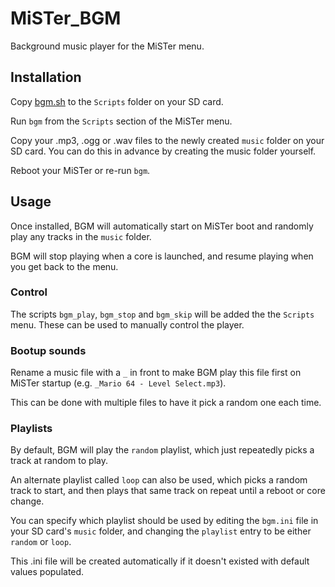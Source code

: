 # MiSTer_BGM
Background music player for the MiSTer menu.

## Installation
Copy [bgm.sh](https://github.com/wizzomafizzo/MiSTer_BGM/raw/main/bgm.sh) to the `Scripts` folder on your SD card.

Run `bgm` from the `Scripts` section of the MiSTer menu.

Copy your .mp3, .ogg or .wav files to the newly created `music` folder on your SD card. You can do this in advance by creating the music folder yourself.

Reboot your MiSTer or re-run `bgm`.

## Usage

Once installed, BGM will automatically start on MiSTer boot and randomly play any tracks in the `music` folder.

BGM will stop playing when a core is launched, and resume playing when you get back to the menu.

### Control

The scripts `bgm_play`, `bgm_stop` and `bgm_skip` will be added the the `Scripts` menu. These can be used to manually control the player.

### Bootup sounds

Rename a music file with a `_` in front to make BGM play this file first on MiSTer startup (e.g. `_Mario 64 - Level Select.mp3`).

This can be done with multiple files to have it pick a random one each time.

### Playlists

By default, BGM will play the `random` playlist, which just repeatedly picks a track at random to play.

An alternate playlist called `loop` can also be used, which picks a random track to start, and then plays that same track on repeat until a reboot or core change.

You can specify which playlist should be used by editing the `bgm.ini` file in your SD card's `music` folder, and changing the `playlist` entry to be either `random` or `loop`.

This .ini file will be created automatically if it doesn't existed with default values populated.
